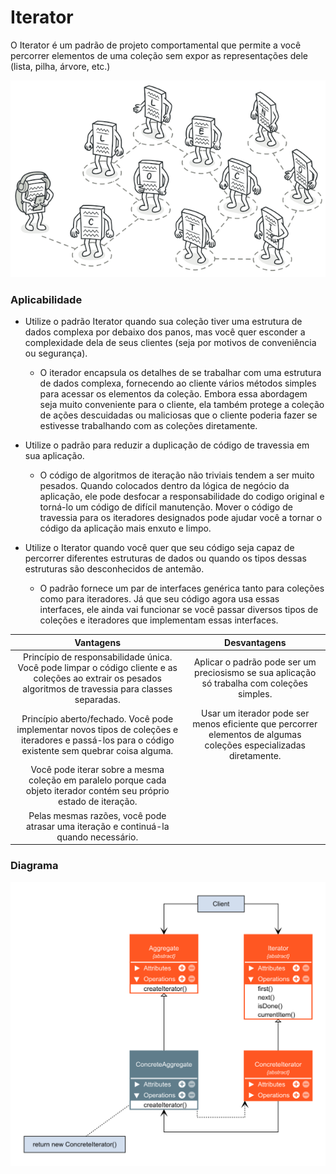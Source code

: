 # Iterator

O Iterator é um padrão de projeto comportamental que permite a você percorrer elementos de uma coleção sem expor as representações dele (lista, pilha, árvore, etc.)

![iter_ilustration](./iterator-en.png)

### Aplicabilidade

- Utilize o padrão Iterator quando sua coleção tiver uma estrutura de dados complexa por debaixo dos panos, mas você quer esconder a complexidade dela de seus clientes (seja por motivos de conveniência ou segurança).

    - O iterador encapsula os detalhes de se trabalhar com uma estrutura de dados complexa, fornecendo ao cliente vários métodos simples para acessar os elementos da coleção. Embora essa abordagem seja muito conveniente para o cliente, ela também protege a coleção de ações descuidadas ou maliciosas que o cliente poderia fazer se estivesse trabalhando com as coleções diretamente.

- Utilize o padrão para reduzir a duplicação de código de travessia em sua aplicação.

    - O código de algoritmos de iteração não triviais tendem a ser muito pesados. Quando colocados dentro da lógica de negócio da aplicação, ele pode desfocar a responsabilidade do codigo original e torná-lo um código de difícil manutenção. Mover o código de travessia para os iteradores designados pode ajudar você a tornar o código da aplicação mais enxuto e limpo.

- Utilize o Iterator quando você quer que seu código seja capaz de percorrer diferentes estruturas de dados ou quando os tipos dessas estruturas são desconhecidos de antemão.

    - O padrão fornece um par de interfaces genérica tanto para coleções como para iteradores. Já que seu código agora usa essas interfaces, ele ainda vai funcionar se você passar diversos tipos de coleções e iteradores que implementam essas interfaces.

|Vantagens|Desvantagens|
|:---:|:---:|
|Princípio de responsabilidade única. Você pode limpar o código cliente e as coleções ao extrair os pesados algoritmos de travessia para classes separadas.|Aplicar o padrão pode ser um preciosismo se sua aplicação só trabalha com coleções simples.|
|Princípio aberto/fechado. Você pode implementar novos tipos de coleções e iteradores e passá-los para o código existente sem quebrar coisa alguma.|Usar um iterador pode ser menos eficiente que percorrer elementos de algumas coleções especializadas diretamente.|
|Você pode iterar sobre a mesma coleção em paralelo porque cada objeto iterador contém seu próprio estado de iteração.||
|Pelas mesmas razões, você pode atrasar uma iteração e continuá-la quando necessário.||

### Diagrama

![iter_diagram](./Iterator.png)